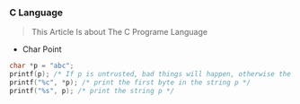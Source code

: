 ### C Language
>This Article Is about The C Programe Language


* Char Point

```c
char *p = "abc";
printf(p); /* If p is untrusted, bad things will happen, otherwise the string p is written. */
printf("%c", *p); /* print the first byte in the string p */
printf("%s", p); /* print the string p */

```

 
